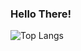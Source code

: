 ### Hello There!

![Top Langs](https://github-readme-stats.vercel.app/api/top-langs/?username=altarcag&layout=compact)
